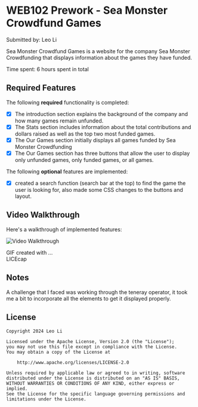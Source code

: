 # WEB102 Prework - Sea Monster Crowdfund Games

Submitted by: Leo Li

Sea Monster Crowdfund Games is a website for the company Sea Monster Crowdfunding that displays information about the games they have funded.

Time spent: 6 hours spent in total

## Required Features

The following **required** functionality is completed:

* [x] The introduction section explains the background of the company and how many games remain unfunded.
* [x] The Stats section includes information about the total contributions and dollars raised as well as the top two most funded games.
* [x] The Our Games section initially displays all games funded by Sea Monster Crowdfunding
* [x] The Our Games section has three buttons that allow the user to display only unfunded games, only funded games, or all games.

The following **optional** features are implemented:

* [X] created a search function (search bar at the top) to find the game the user is looking for, also made some CSS changes to the buttons and layout.

## Video Walkthrough

Here's a walkthrough of implemented features:

<img src='https://i.imgur.com/rHjYa1i.mp4' title='Video Walkthrough' width='' alt='Video Walkthrough' />

<!-- Replace this with whatever GIF tool you used! -->
GIF created with ...  
LICEcap

## Notes

A challenge that I faced was working through the teneray operator, it took me a bit to incorporate all the elements to get it displayed properly.

## License

    Copyright 2024 Leo Li

    Licensed under the Apache License, Version 2.0 (the "License");
    you may not use this file except in compliance with the License.
    You may obtain a copy of the License at

        http://www.apache.org/licenses/LICENSE-2.0

    Unless required by applicable law or agreed to in writing, software
    distributed under the License is distributed on an "AS IS" BASIS,
    WITHOUT WARRANTIES OR CONDITIONS OF ANY KIND, either express or implied.
    See the License for the specific language governing permissions and
    limitations under the License.
